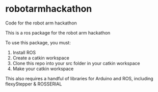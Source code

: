 # robotarmhackathon
Code for the robot arm hackathon

This is a ros package for the robot arm hackathon

To use this package, you must:

1) Install ROS
2) Create a catkin workspace
3) Clone this repo into your src folder in your catkin workspace
4) Make your catkin workspace

This also requires a handful of libraries for Arduino and ROS, including flexyStepper & ROSSERIAL
